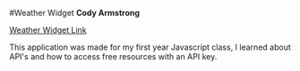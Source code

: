 #Weather Widget
**Cody Armstrong**
  
[Weather Widget Link](http://arms0333.github.io/weather_widget/ "Ottawa weather Widget")
 
   This application was made for my first year Javascript class, I learned about API's and how to access free resources with an API key. 
 
 
